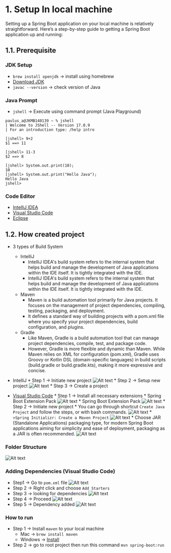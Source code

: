 # 1. Setup In local machine

Setting up a Spring Boot application on your local machine is relatively straightforward. Here’s a step-by-step guide to getting a Spring Boot application up and running:

## 1.1. Prerequisite
### JDK Setup

* `brew install openjdk` -> install using homebrew 
* [Download JDK](https://www.oracle.com/id/java/technologies/downloads/#jdk23-mac)
* `javac --version` -> check version of Java 

### Java Prompt

* `jshell` -> Execute using command prompt (Java Playground)
```
paulus_a@JKMB140139 ~ % jshell
| Welcome to JShell -- Version 17.0.9
| For an introduction type: /help intro

[jshell> 9+2
$1 ==> 11

[jshell> 11-3
$2 ==> 8

[jshell> System.out.print(10);
10
[jshell> System.out.print("Hello Java");
Hello Java
jshell>
```

### Code Editor

* [IntelliJ IDEA](https://www.jetbrains.com/idea/)
* [Visual Studio Code](https://code.visualstudio.com/)
* [Eclipse](https://www.eclipse.org/downloads/)

## 1.2. How created project
* 3 types of Build System

    * IntelliJ
        * IntelliJ IDEA's build system refers to the internal system that helps build and manage the development of Java applications within the IDE itself. It is tightly integrated with the IDE.
        * IntelliJ IDEA's build system refers to the internal system that helps build and manage the development of Java applications within the IDE itself. It is tightly integrated with the IDE.
    * Maven
        * Maven is a build automation tool primarily for Java projects. It focuses on the management of project dependencies, compiling, testing, packaging, and deployment.
        * It defines a standard way of building projects with a pom.xml file where you specify your project dependencies, build configuration, and plugins.
    * Gradle
        * Like Maven, Gradle is a build automation tool that can manage project dependencies, compile, test, and package code.
        * However, Gradle is more flexible and dynamic than Maven. While Maven relies on XML for configuration (pom.xml), Gradle uses Groovy or Kotlin DSL (domain-specific languages) in build scripts (build.gradle or build.gradle.kts), making it more expressive and concise.

* IntelliJ 
      * Step 1 -> Initiate new project
        ![Alt text](images/intellij1.png)
      * Step 2 -> Setup new project
        ![Alt text](images/intellij2.png)
      * Step 3 -> Create a project
* [Visual Studio Code](https://code.visualstudio.com/docs/java/java-spring-boot#_prerequisites)
      * Step 1 -> Install all necessary extensions
        * Spring Boot Extension Pack
            ![Alt text](images/package1.png)
        * Spring Boot Extension Pack
            ![Alt text](images/package2.png)
      * Step 2 -> Initiate new project
        * You can go through shortcut `Create Java Project`  and follow the steps, or with bash commands.
            ![Alt text](images/vscode1.png)
        * `>Spring Initializr: Create a Maven Project`
            ![Alt text](images/vscode2.png)
        * Choose JAR (Standalone Applications) packaging type, for modern Spring Boot applications aiming for simplicity and ease of deployment, packaging as a JAR is often recommended.
            ![Alt text](images/vscode3.png)

### Folder Structure
![Alt text](images/structure.png)

### Adding Dependencies (Visual Studio Code)
* Step1 -> Go to `pom.xml` file
  ![Alt text](images/starter1.png)
* Step 2 -> Right click and choose `Add Starters`
* Step 3 -> looking for dependencies
  ![Alt text](images/starter2.png)
* Step 4 -> Proceed
  ![Alt text](images/starter3.png)
* Step 5 -> Dependency added
  ![Alt text](images/starter4.png)

### How to run
* Step 1 -> Install `maven` to your local machine
    * Mac -> `brew install maven`
    * Windows -> [Install](https://maven.apache.org/install.html)
* Step 2 -> go to root project then run this command `mvn spring-boot:run`